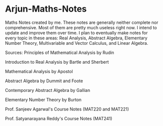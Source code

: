 # Arjun-Maths-Notes
Maths Notes created by me. These notes are generally neither complete nor comprehensive. Most of them are pretty much useless right now. I intend to update and improve them over time.
I plan to eventually make notes for every topic in these areas: Real Analysis, Abstract Algebra, Elementary Number Theory, Multivariable and Vector Calculus, and Linear Algebra.


Sources: 
Principles of Mathematical Analysis by Rudin

Introduction to Real Analysis by Bartle and Sherbert

Mathematical Analysis by Apostol


Abstract Algebra by Dummit and Foote

Contemporary Abstract Algebra by Gallian

Elementary Number Theory by Burton


Prof. Sanjeev Agarwal's Course Notes (MAT220 and MAT221)

Prof. Satyanarayana Reddy's Course Notes (MAT241)
